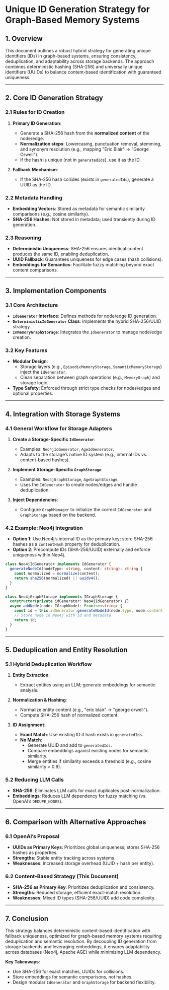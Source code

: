 # Unique ID Generation Strategy for Graph-Based Memory Systems  

## 1. Overview  
This document outlines a robust hybrid strategy for generating unique identifiers (IDs) in graph-based systems, ensuring consistency, deduplication, and adaptability across storage backends. The approach combines deterministic hashing (SHA-256) and universally unique identifiers (UUIDs) to balance content-based identification with guaranteed uniqueness.  

---

## 2. Core ID Generation Strategy  

### 2.1 Rules for ID Creation  
1. **Primary ID Generation**:  
   - Generate a SHA-256 hash from the **normalized content** of the node/edge.  
   - **Normalization steps**: Lowercasing, punctuation removal, stemming, and synonym resolution (e.g., mapping "Eric Blair" → "George Orwell").  
   - If the hash is unique (not in `generatedIds`), use it as the ID.  

2. **Fallback Mechanism**:  
   - If the SHA-256 hash collides (exists in `generatedIds`), generate a UUID as the ID.  

### 2.2 Metadata Handling  
- **Embedding Vectors**: Stored as metadata for semantic similarity comparisons (e.g., cosine similarity).  
- **SHA-256 Hashes**: Not stored in metadata; used transiently during ID generation.  

### 2.3 Reasoning  
- **Deterministic Uniqueness**: SHA-256 ensures identical content produces the same ID, enabling deduplication.  
- **UUID Fallback**: Guarantees uniqueness for edge cases (hash collisions).  
- **Embeddings for Semantics**: Facilitate fuzzy matching beyond exact content comparisons.  

---

## 3. Implementation Components  

### 3.1 Core Architecture  
- **`IdGenerator` Interface**: Defines methods for node/edge ID generation.  
- **`DeterministicIdGenerator` Class**: Implements the hybrid SHA-256/UUID strategy.  
- **`InMemoryGraphStorage`**: Integrates the `IdGenerator` to manage node/edge creation.  

### 3.2 Key Features  
- **Modular Design**:  
  - Storage layers (e.g., `EpisodicMemoryStorage`, `SemanticMemoryStorage`) inject the `IdGenerator`.  
  - Clean separation between graph operations (e.g., `MemoryGraph`) and storage logic.  
- **Type Safety**: Enforced through strict type checks for nodes/edges and optional properties.  

---

## 4. Integration with Storage Systems  

### 4.1 General Workflow for Storage Adapters  
1. **Create a Storage-Specific `IdGenerator`**:  
   - Examples: `Neo4jIdGenerator`, `AgeIdGenerator`.  
   - Adapts to the storage’s native ID system (e.g., internal IDs vs. content-based hashes).  

2. **Implement Storage-Specific `GraphStorage`**:  
   - Examples: `Neo4jGraphStorage`, `AgeGraphStorage`.  
   - Uses the `IdGenerator` to create nodes/edges and handle deduplication.  

3. **Inject Dependencies**:  
   - Configure `GraphManager` to initialize the correct `IdGenerator` and `GraphStorage` based on the backend.  

### 4.2 Example: Neo4j Integration  
- **Option 1**: Use Neo4j’s internal ID as the primary key; store SHA-256 hashes as a `contentHash` property for deduplication.  
- **Option 2**: Precompute IDs (SHA-256/UUID) externally and enforce uniqueness within Neo4j.  

```typescript  
class Neo4jIdGenerator implements IdGenerator {  
  generateNodeId(nodeType: string, content: string): string {  
    const normalized = normalize(content);  
    return sha256(normalized) || uuidv4();  
  }  
}  

class Neo4jGraphStorage implements IGraphStorage {  
  constructor(private idGenerator: Neo4jIdGenerator) {}  
  async addNode(node: IGraphNode): Promise<string> {  
    const id = this.idGenerator.generateNodeId(node.type, node.content);  
    // Store node in Neo4j with id and metadata  
    return id;  
  }  
}  
```  

---

## 5. Deduplication and Entity Resolution  

### 5.1 Hybrid Deduplication Workflow  
1. **Entity Extraction**:  
   - Extract entities using an LLM; generate embeddings for semantic analysis.  

2. **Normalization & Hashing**:  
   - Normalize entity content (e.g., "eric blair" → "george orwell").  
   - Compute SHA-256 hash of normalized content.  

3. **ID Assignment**:  
   - **Exact Match**: Use existing ID if hash exists in `generatedIds`.  
   - **No Match**:  
     - Generate UUID and add to `generatedIds`.  
     - Compare embeddings against existing nodes for semantic similarity.  
     - Merge entities if similarity exceeds a threshold (e.g., cosine similarity > 0.9).  

### 5.2 Reducing LLM Calls  
- **SHA-256**: Eliminates LLM calls for exact duplicates post-normalization.  
- **Embeddings**: Reduces LLM dependency for fuzzy matching (vs. OpenAI’s `DEDUPE_NODES`).  

---

## 6. Comparison with Alternative Approaches  

### 6.1 OpenAI’s Proposal  
- **UUIDs as Primary Keys**: Prioritizes global uniqueness; stores SHA-256 hashes as properties.  
- **Strengths**: Stable entity tracking across systems.  
- **Weaknesses**: Increased storage overhead (UUID + hash per entity).  

### 6.2 Content-Based Strategy (This Document)  
- **SHA-256 as Primary Key**: Prioritizes deduplication and consistency.  
- **Strengths**: Reduced storage, efficient exact-match resolution.  
- **Weaknesses**: Mixed ID types (SHA-256/UUID) add code complexity.  

---

## 7. Conclusion  
This strategy balances deterministic content-based identification with fallback uniqueness, optimized for graph-based memory systems requiring deduplication and semantic resolution. By decoupling ID generation from storage backends and leveraging embeddings, it ensures adaptability across databases (Neo4j, Apache AGE) while minimizing LLM dependency.  

**Key Takeaways**:  
- Use SHA-256 for exact matches, UUIDs for collisions.  
- Store embeddings for semantic comparisons, not hashes.  
- Design modular `IdGenerator` and `GraphStorage` for backend flexibility.